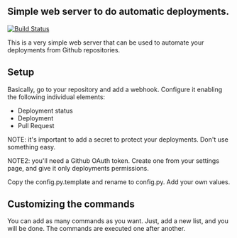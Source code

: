 ## Simple web server to do automatic deployments.
[![Build Status](https://travis-ci.org/PyBossa/deployments.svg)](https://travis-ci.org/PyBossa/deployments)

This is a very simple web server that can be used to automate your deployments
from Github repositories.

## Setup

Basically, go to your repository and add a webhook.  Configure it enabling the
following individual elements:

 * Deployment status
 * Deployment
 * Pull Request

NOTE: it's important to add a secret to protect your deployments. Don't use
something easy.

NOTE2: you'll need a Github OAuth token. Create one from your settings page,
and give it only deployments permissions.

Copy the config.py.template and rename to config.py. Add your own values.

## Customizing the commands

You can add as many commands as you want. Just, add a new list, and you will be
done. The commands are executed one after another.
